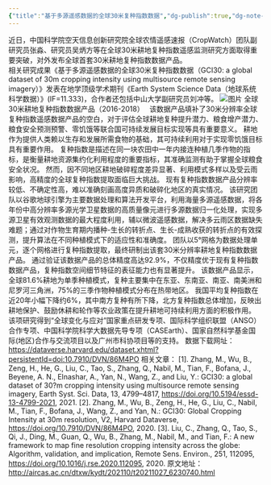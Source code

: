 ```yaml
---
{"title":"基于多源遥感数据的全球30米复种指数数据","dg-publish":true,"dg-note-icon":"stone","dg-path":"Major/Geography/Data/基于多源遥感数据的全球30米复种指数数据.md","permalink":"/Major/Geography/Data/基于多源遥感数据的全球30米复种指数数据/","dgPassFrontmatter":true,"noteIcon":"stone","created":"2024-07-04T13:45:17.000+08:00","updated":"2024-11-05T23:56:13.334+08:00"}
---
```


近日，中国科学院空天信息创新研究院全球农情遥感速报（CropWatch）团队副研究员张淼、研究员吴炳方等在全球30米耕地复种指数遥感监测研究方面取得重要突破，对外发布全球首套30米耕地复种指数数据产品。  
相关研究成果《基于多源遥感数据的全球30米复种指数数据（GCI30: a global dataset of 30m cropping intensity using multisource remote sensing imagery）》发表在地学顶级学术期刊《Earth System Science Data（地球系统科学数据）》(IF=11.333)，合作者还包括中山大学副研究员刘冲等。
![图片](https://mmbiz.qpic.cn/mmbiz_jpg/tCoicJSjRDSDOEksme1It4GxaHKzh283Lxwwyfl3FYnt2SXNNGz2IlKK4y8dOZld9E54OWnIGkA61xA7dyz92gA/640?wx_fmt=jpeg&wxfrom=13&tp=wxpic)
全球30米耕地复种指数数据产品（2016-2018）　
该数据产品填补了30米分辨率全球复种指数遥感数据产品的空白，对于评估全球耕地复种提升潜力、粮食增产潜力、粮食安全预测预警、零饥饿等联合国可持续发展目标实现等具有重要意义。
耕地作为提供人类赖以生存和发展所需食物的基础，其可持续利用对于实现零饥饿目标具有重要作用。
复种指数是描述在同一块农田中一年内接连种植几季作物的指标，是衡量耕地资源集约化利用程度的重要指标，其准确监测有助于掌握全球粮食安全状况。
然而，因不同地区耕地破碎程度差异显著、利用模式多样以及受云雨影响，高精度的全球复种指数提取面临巨大挑战。
现有复种指数数据产品分辨率较低、不确定性高，难以准确刻画高度异质和破碎化地区的真实情况。
该研究团队以谷歌地球引擎为主要数据处理和算法开发平台，利用海量多源遥感数据，将各年份中高分辨率多源光学卫星数据的高质量像元进行多源数据归一化处理，实现多源卫星有效观测数据的最大程度利用，辅以微波遥感数据，解决多云雨区数据缺失难题；通过对作物生育期内播种-生长的转折点、生长-成熟收获的转折点的有效探测，提升算法在不同种植模式下的适应性和准确度。
团队以5°网格为数据处理单元，逐个网格进行复种指数提取，最终研制出该套30米分辨率耕地复种指数数据产品。
通过验证该数据产品的总体精度高达92.9%，不仅精度优于现有复种指数数据产品，复种指数空间细节特征的表征能力也有显著提升。
该数据产品显示，全球81.6%耕地为单季种植模式，复种主要集中在东亚、东南亚、南亚、南美洲和尼罗河三角洲，75%的三季作物种植模式分布在热带地区。
我国平均复种指数在近20年小幅下降约6%，其中南方复种有所下降，北方复种指数总体增加，反映出耕地保护、鼓励休耕和轮作等农业政策在提升耕地可持续利用方面的积极作用。
该项研究得到“全球变化与应对”国家重点研发专项、国际科学组织联盟（ANSO）合作专项、中国科学院科学大数据先导专项（CASEarth）、国家自然科学基金国际(地区)合作与交流项目以及广州市科协项目等的支持。
数据下载网址：
https://dataverse.harvard.edu/dataset.xhtml?persistentId=doi:10.7910/DVN/86M4PO
相关文章：
[1]. Zhang, M., Wu, B., Zeng, H., He, G., Liu, C., Tao, S., Zhang, Q., Nabil, M., Tian, F., Bofana, J., Beyene, A. N., Elnashar, A., Yan, N., Wang, Z., and Liu, Y.: GCI30: a global dataset of 30?m cropping intensity using multisource remote sensing imagery, Earth Syst. Sci. Data, 13, 4799–4817, https://doi.org/10.5194/essd-13-4799-2021, 2021.
[2]. Zhang, M., Wu, B., Zeng, H., He, G., Liu, C., Nabil, M., Tian, F., Bofana, J., Wang, Z., and Yan, N.: GCI30: Global Cropping Intensity at 30m resolution, V2, Harvard Dataverse, https://doi.org/10.7910/DVN/86M4PO, 2020.
[3]. Liu, C., Zhang, Q., Tao, S., Qi, J., Ding, M., Guan, Q., Wu, B., Zhang, M., Nabil, M., and Tian, F.: A new framework to map fine resolution cropping intensity across the globe: Algorithm, validation, and implication, Remote Sens. Environ., 251, 112095, https://doi.org/10.1016/j.rse.2020.112095, 2020.
原文地址：http://aircas.ac.cn/dtxw/kydt/202110/t20211027_6230740.html